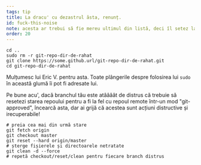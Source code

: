 ```yaml
---
tags: tip
title: La dracu' cu dezastrul ăsta, renunț.
id: fuck-this-noise
note: acesta ar trebui să fie mereu ultimul din listă, deci îl setez la 20 ca să nu fie nevoie să il redenumesc/reordonez
order: 20
---
```


```git
cd ..
sudo rm -r git-repo-dir-de-rahat
git clone https://some.github.url/git-repo-dir-de-rahat.git
cd git-repo-dir-de-rahat
```

Mulțumesc lui Eric V. pentru asta. Toate plângerile despre folosirea lui `sudo` în această glumă îi pot fi adresate lui. 


Pe bune acu', dacă branchul tău este atâââât de distrus că trebuie să resetezi starea repoului pentru a fi la fel cu repoul remote într-un mod  "git-approved", încearcă asta, dar ai grijă că acestea sunt acțiuni distructive și irecuperabile!

```git
# preia cea mai din urmă stare
git fetch origin
git checkout master
git reset --hard origin/master
# șterge fișierele și directoarele netratate
git clean -d --force
# repetă checkout/reset/clean pentru fiecare branch distrus
```
